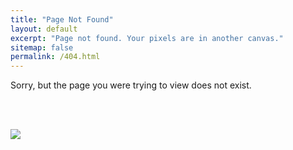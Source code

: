 ```yaml
---
title: "Page Not Found"
layout: default
excerpt: "Page not found. Your pixels are in another canvas."
sitemap: false
permalink: /404.html
---
```


Sorry, but the page you were trying to view does not exist.

<br> <br>

<img id="image" src="{{ site.url }}{{ site.baseurl }}/images/404.gif">
